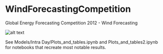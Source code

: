 # WindForecastingCompetition
Global Energy Forecasting Competition 2012 - Wind Forecasting

![alt text](Articles/Deep_poster-1.png)

See Models/Intra Day/Plots_and_tables.ipynb and Plots_and_tables2.ipynb for notebooks that recreate most notable results.

